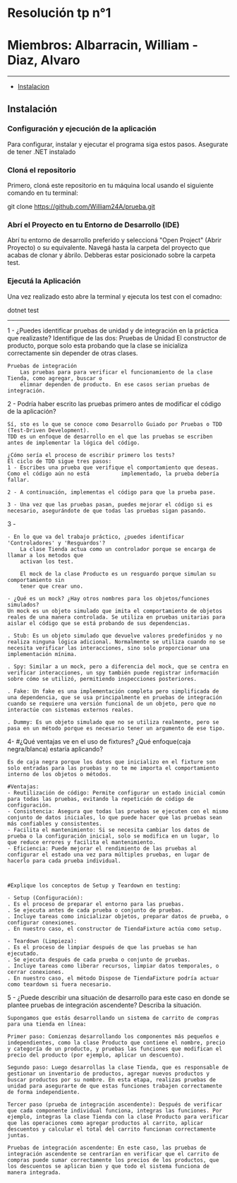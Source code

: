 # Resolución tp n°1
# Miembros: Albarracin, William - Diaz, Alvaro


---
- [Instalacion](#instalación)


## Instalación

### Configuración y ejecución de la aplicación
Para configurar, instalar y ejecutar el programa siga estos pasos. Asegurate de tener .NET instalado

### Cloná el repositorio
Primero, cloná este repositorio en tu máquina local usando el siguiente comando en tu terminal:

git clone https://github.com/William24A/prueba.git

### Abrí el Proyecto en tu Entorno de Desarrollo (IDE)
Abrí tu entorno de desarrollo preferido y seleccioná "Open Project" (Abrir Proyecto) o su equivalente. Navegá hasta la carpeta del proyecto que acabas de clonar y ábrilo. Debberas estar posicionado sobre la carpeta test.

### Ejecutá la Aplicación
Una vez realizado esto abre la terminal y ejecuta los test con el comadno:

dotnet test


--- 

1 - ¿Puedes identificar pruebas de unidad y de integración en la práctica que realizaste?
Identifique de las dos:
    Pruebas de Unidad
        El constructor de producto, porque solo esta probando que la clase se inicializa
        correctamente sin depender de otras clases.

    Pruebas de integración
        Las pruebas para para verificar el funcionamiento de la clase Tienda, como agregar, buscar o 
        elimnar dependen de producto. En ese casos serian pruebas de integración.


2 - Podría haber escrito las pruebas primero antes de modificar el código de la aplicación?
    
    Sí, sto es lo que se conoce como Desarrollo Guiado por Pruebas o TDD (Test-Driven Development). 
    TDD es un enfoque de desarrollo en el que las pruebas se escriben antes de implementar la lógica del código.
    
    ¿Cómo sería el proceso de escribir primero los tests?
    El ciclo de TDD sigue tres pasos:
    1 - Escribes una prueba que verifique el comportamiento que deseas. Como el código aún no está          implementado, la prueba debería fallar.

    2 - A continuación, implementas el código para que la prueba pase.

    3 - Una vez que las pruebas pasan, puedes mejorar el código si es necesario, asegurándote de que todas las pruebas sigan pasando. 



3 -

    - En lo que va del trabajo práctico, ¿puedes identificar 'Controladores' y 'Resguardos'?
        La clase Tienda actua como un controlador porque se encarga de llamar a los metodos que
        activan los test.
        
        El mock de la clase Producto es un resguardo porque simulan su comportamiento sin 
        tener que crear uno.
    
    - ¿Qué es un mock? ¿Hay otros nombres para los objetos/funciones simulados?
    Un mock es un objeto simulado que imita el comportamiento de objetos reales de una manera controlada. Se utiliza en pruebas unitarias para aislar el código que se está probando de sus dependencias.
    
    . Stub: Es un objeto simulado que devuelve valores predefinidos y no realiza ninguna lógica adicional. Normalmente se utiliza cuando no se necesita verificar las interacciones, sino solo proporcionar una implementación mínima.
    
    . Spy: Similar a un mock, pero a diferencia del mock, que se centra en verificar interacciones, un spy también puede registrar información sobre cómo se utilizó, permitiendo inspecciones posteriores.
    
    . Fake: Un fake es una implementación completa pero simplificada de una dependencia, que se usa principalmente en pruebas de integración cuando se requiere una versión funcional de un objeto, pero que no interactúe con sistemas externos reales.
    
    . Dummy: Es un objeto simulado que no se utiliza realmente, pero se pasa en un método porque es necesario tener un argumento de ese tipo.



4-
    #¿Qué ventajas ve en el uso de fixtures? ¿Qué enfoque(caja negra/blanca) estaría aplicando?
    
    Es de caja negra porque los datos que inicializo en el fixture son solo entradas para las pruebas y no te me importa el comportamiento interno de los objetos o métodos.

    #Ventajas:
    - Reutilización de código: Permite configurar un estado inicial común para todas las pruebas, evitando la repetición de código de configuración.
    - Consistencia: Asegura que todas las pruebas se ejecuten con el mismo conjunto de datos iniciales, lo que puede hacer que las pruebas sean más confiables y consistentes.
    - Facilita el mantenimiento: Si se necesita cambiar los datos de prueba o la configuración inicial, solo se modifica en un lugar, lo que reduce errores y facilita el mantenimiento.
    - Eficiencia: Puede mejorar el rendimiento de las pruebas al configurar el estado una vez para múltiples pruebas, en lugar de hacerlo para cada prueba individual.
    


    #Explique los conceptos de Setup y Teardown en testing:

    - Setup (Configuración):
    . Es el proceso de preparar el entorno para las pruebas.
    . Se ejecuta antes de cada prueba o conjunto de pruebas.
    . Incluye tareas como inicializar objetos, preparar datos de prueba, o configurar conexiones.
    . En nuestro caso, el constructor de TiendaFixture actúa como setup.
    
    - Teardown (Limpieza):
    . Es el proceso de limpiar después de que las pruebas se han ejecutado.
    . Se ejecuta después de cada prueba o conjunto de pruebas.
    . Incluye tareas como liberar recursos, limpiar datos temporales, o cerrar conexiones.
    . En nuestro caso, el método Dispose de TiendaFixture podría actuar como teardown si fuera necesario.


5 - ¿Puede describir una situación de desarrollo para este caso en donde se plantee pruebas de
    integración ascendente? Describa la situación.

    Supongamos que estás desarrollando un sistema de carrito de compras para una tienda en línea:

    Primer paso: Comienzas desarrollando los componentes más pequeños e independientes, como la clase Producto que contiene el nombre, precio y categoría de un producto, y pruebas las funciones que modifican el precio del producto (por ejemplo, aplicar un descuento).

    Segundo paso: Luego desarrollas la clase Tienda, que es responsable de gestionar un inventario de productos, agregar nuevos productos y buscar productos por su nombre. En esta etapa, realizas pruebas de unidad para asegurarte de que estas funciones trabajen correctamente de forma independiente.

    Tercer paso (prueba de integración ascendente): Después de verificar que cada componente individual funciona, integras las funciones. Por ejemplo, integras la clase Tienda con la clase Producto para verificar que las operaciones como agregar productos al carrito, aplicar descuentos y calcular el total del carrito funcionan correctamente juntas.

    Pruebas de integración ascendente: En este caso, las pruebas de integración ascendente se centrarían en verificar que el carrito de compras puede sumar correctamente los precios de los productos, que los descuentos se aplican bien y que todo el sistema funciona de manera integrada.